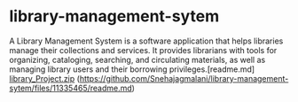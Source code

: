 # library-management-sytem
A Library Management System is a software application that helps libraries manage their collections and services. It provides librarians with tools for organizing, cataloging, searching, and circulating materials, as well as managing library users and their borrowing privileges.[readme.md]
[library_Project.zip](https://github.com/Snehajagmalani/library-management-sytem/files/11335471/library_Project.zip)
(https://github.com/Snehajagmalani/library-management-sytem/files/11335465/readme.md)


